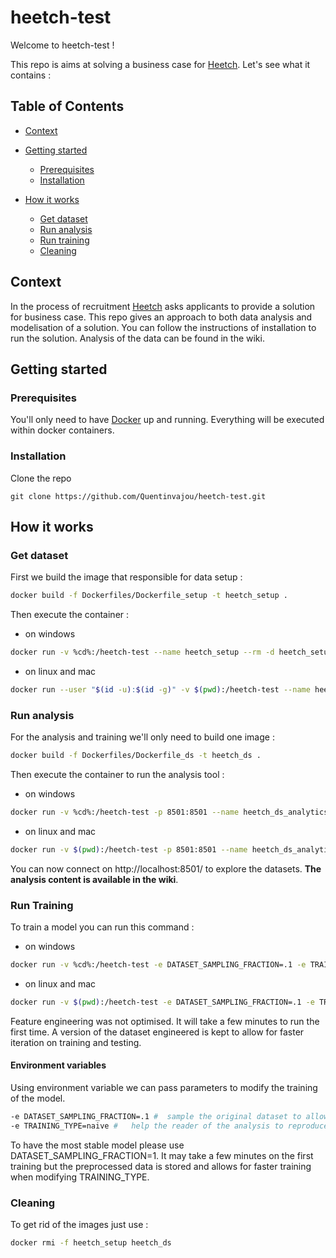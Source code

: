 # heetch-test

Welcome to heetch-test !



This repo is aims at solving a business case for [Heetch](https://www.heetch.com/fr). Let's see what it contains :



Table of Contents
-----------------

  * [Context](#context)
  * [Getting started](#getting-started)
    * [Prerequisites](#prerequisites)
    * [Installation](#installation)
    
  * [How it works](#how-it-works)
    * [Get dataset](#get-dataset)
    * [Run analysis](#run-analysis)
    * [Run training](#run-training)
    * [Cleaning](#cleaning)



## Context

In the process of recruitment [Heetch](https://www.heetch.com/fr) asks applicants to provide a solution for business case. This repo gives an approach to both data analysis and modelisation of a solution. You can follow the instructions of installation to run the solution. Analysis of the data can be found in the wiki.



## Getting started

### Prerequisites

You'll only need to have [Docker](https://www.docker.com/) up and running. Everything will be executed within docker containers.

### Installation

Clone the repo

```
git clone https://github.com/Quentinvajou/heetch-test.git
```



## How it works

### Get dataset

First we build the image that responsible for data setup :

```bash
docker build -f Dockerfiles/Dockerfile_setup -t heetch_setup .
```



Then execute the container :

* on windows

```bash
docker run -v %cd%:/heetch-test --name heetch_setup --rm -d heetch_setup
```

* on linux and mac

```bash
docker run --user "$(id -u):$(id -g)" -v $(pwd):/heetch-test --name heetch_setup --rm -d heetch_setup
```



### Run analysis

For the analysis and training we'll only need to build one image :

```bash
docker build -f Dockerfiles/Dockerfile_ds -t heetch_ds .
```



Then execute the container to run the analysis tool :

* on windows

```bash
docker run -v %cd%:/heetch-test -p 8501:8501 --name heetch_ds_analytics --rm -d heetch_ds streamlit run src/analytics/__main__.py
```

* on linux and mac

```bash
docker run -v $(pwd):/heetch-test -p 8501:8501 --name heetch_ds_analytics --rm -d heetch_ds streamlit run src/analytics/__main__.py
```

You can now connect on http://localhost:8501/ to explore the datasets. **The analysis content is available in the wiki**.



### Run Training

To train a model you can run this command :

* on windows

```bash
docker run -v %cd%:/heetch-test -e DATASET_SAMPLING_FRACTION=.1 -e TRAINING_TYPE=naive --name heetch_ds_training --rm -ti heetch_ds python src/modeling/__main__.py
```

* on linux and mac

```bash
docker run -v $(pwd):/heetch-test -e DATASET_SAMPLING_FRACTION=.1 -e TRAINING_TYPE=naive --name heetch_ds_training --rm -ti heetch_ds python src/modeling/__main__.py
```

Feature engineering was not optimised. It will take a few minutes to run the first time. A version of the dataset engineered is kept to allow for faster iteration on training and testing.

#### Environment variables

Using environment variable we can pass parameters to modify the training of the model. 

```bash
-e DATASET_SAMPLING_FRACTION=.1 #  sample the original dataset to allow for faster training. ]0,1]
-e TRAINING_TYPE=naive #   help the reader of the analysis to reproduce the different steps of the modelisation. [naive, version_2, version_3]
```

To have the most stable model please use DATASET_SAMPLING_FRACTION=1. It may take a few minutes on the first training but the preprocessed data is stored and allows for faster training when modifying TRAINING_TYPE.

### Cleaning

To get rid of the images just use :

```bash
docker rmi -f heetch_setup heetch_ds
```

 

